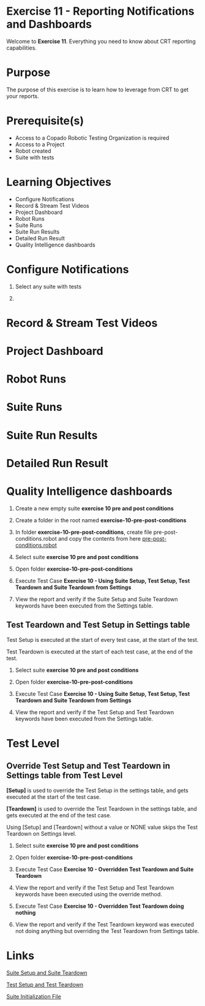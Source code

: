 # Exercise 11 - Reporting Notifications and Dashboards

Welcome to **Exercise 11**. Everything you need to know about CRT reporting capabilities.

# Purpose

The purpose of this exercise is to learn how to leverage from CRT to get your reports.

# Prerequisite(s)

- Access to a Copado Robotic Testing Organization is required
- Access to a Project
- Robot created
- Suite with tests

# Learning Objectives

- Configure Notifications
- Record & Stream Test Videos 
- Project Dashboard
- Robot Runs
- Suite Runs
- Suite Run Results
- Detailed Run Result
- Quality Intelligence dashboards

# Configure Notifications

1. Select any suite with tests

2. 

# Record & Stream Test Videos  
# Project Dashboard
# Robot Runs
# Suite Runs
# Suite Run Results
# Detailed Run Result
# Quality Intelligence dashboards


1. Create a new empty suite **exercise 10 pre and post conditions**

2. Create a folder in the root named **exercise-10-pre-post-conditions**

3. In folder **exercise-10-pre-post-conditions**, create file pre-post-conditions.robot and copy the contents from here [pre-post-conditions.robot](pre-post-conditions.robot)

4. Select suite **exercise 10 pre and post conditions**

5. Open folder **exercise-10-pre-post-conditions**

6. Execute Test Case **Exercise 10 - Using Suite Setup, Test Setup, Test Teardown and Suite Teardown from Settings**

7. View the report and verify if the Suite Setup and Suite Teardown keywords have been executed from the Settings table.

## Test Teardown and Test Setup in Settings table

Test Setup is executed at the start of every test case, at the start of the test.

Test Teardown is executed at the start of each test case, at the end of the test.

1. Select suite **exercise 10 pre and post conditions**

2. Open folder **exercise-10-pre-post-conditions**

3. Execute Test Case **Exercise 10 - Using Suite Setup, Test Setup, Test Teardown and Suite Teardown from Settings**

4. View the report and verify if the Test Setup and Test Teardown keywords have been executed from the Settings table.

# Test Level

## Override Test Setup and Test Teardown in Settings table from Test Level

**[Setup]** is used to override the Test Setup in the settings table, and gets executed at the start of the test case.

**[Teardown]** is used to override the Test Teardown in the settings table, and gets executed at the end of the test case.

Using [Setup] and [Teardown] without a value or NONE value skips the Test Teardown on Settings level. 

1. Select suite **exercise 10 pre and post conditions**

2. Open folder **exercise-10-pre-post-conditions**

3. Execute Test Case **Exercise 10 - Overridden Test Teardown and Suite Teardown**

4. View the report and verify if the Test Setup and Test Teardown keywords have been executed using the override method.

5. Execute Test Case **Exercise 10 - Overridden Test Teardown doing nothing**

6. View the report and verify if the Test Teardown keyword was executed not doing anything but overriding the Test Teardown from Settings table.

# Links

[Suite Setup and Suite Teardown](https://robotframework.org/robotframework/latest/RobotFrameworkUserGuide.html#suite-setup-and-teardown)

[Test Setup and Test Teardown](https://robotframework.org/robotframework/latest/RobotFrameworkUserGuide.html#test-setup-and-teardown)

[Suite Initialization File](https://robotframework.org/robotframework/latest/RobotFrameworkUserGuide.html#suite-initialization-files)
